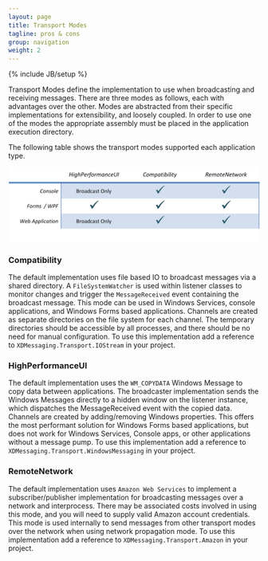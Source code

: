 ```yaml
---
layout: page
title: Transport Modes
tagline: pros & cons
group: navigation
weight: 2
---
```

{% include JB/setup %}

Transport Modes define the implementation to use when broadcasting and receiving messages. There are three modes as follows, each with advantages over the other. Modes are abstracted from their specific implementations for extensibility, and loosely coupled. In order to use one of the modes the appropriate assembly must be placed in the application execution directory.

The following table shows the transport modes supported each application type.

![Alt Transport modes](images/XDMessaging-Modes.png)

### Compatibility

The default implementation uses file based IO to broadcast messages via a shared directory. A `FileSystemWatcher` is used within listener classes to monitor changes and trigger the `MessageReceived` event containing the broadcast message. This mode can be used in Windows Services, console applications, and Windows Forms based applications. Channels are created as separate directories on the file system for each channel. The temporary directories should be accessible by all processes, and there should be no need for manual configuration. To use this implementation add a reference to `XDMessaging.Transport.IOStream` in your project.

### HighPerformanceUI

The default implementation uses the `WM_COPYDATA` Windows Message to copy data between applications. The broadcaster implementation sends the Windows Messages directly to a hidden window on the listener instance, which dispatches the MessageReceived event with the copied data. Channels are created by adding/removing Windows properties. This offers the most performant solution for Windows Forms based applications, but does not work for Windows Services, Console apps, or other applications without a message pump. To use this implementation add a reference to `XDMessaging.Transport.WindowsMessaging` in your project.

### RemoteNetwork

The default implementation uses `Amazon Web Services` to implement a subscriber/publisher implementation for broadcasting messages over a network and interprocess. There may be associated costs involved in using this mode, and you will need to supply valid Amazon account credentials. This mode is used internally to send messages from other transport modes over the network when using network propagation mode. To use this implementation add a reference to `XDMessaging.Transport.Amazon` in your project.

